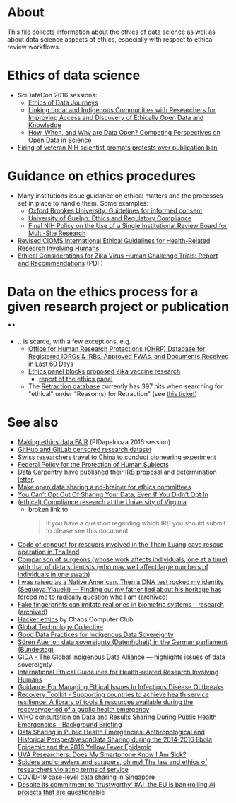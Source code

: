 # About

This file collects information about the ethics of data science as well as about data science aspects of ethics, especially with respect to ethical review workflows.

# Ethics of data science

* SciDataCon 2016 sessions: 
   * [Ethics of Data Journeys](http://www.scidatacon.org/2016/sessions/26/)
   * [Linking Local and Indigenous Communities with Researchers for Improving Access and Discovery of Ethically Open Data and Knowledge](http://www.scidatacon.org/2016/sessions/33/)
   * [How, When, and Why are Data Open? Competing Perspectives on Open Data in Science](http://www.scidatacon.org/2016/sessions/17/)
* [Firing of veteran NIH scientist prompts protests over publication ban](https://doi.org/10.1126/SCIENCE.AAL0808)

# Guidance on ethics procedures

* Many institutions issue guidance on ethical matters and the processes set in place to handle them. Some examples:
  * [Oxford Brookes University: Guidelines for informed consent](https://www.brookes.ac.uk/Research/Research-ethics/Guidelines-for-informed-consent/)
  * [University of Guelph: Ethics and Regulatory Compliance](http://www.uoguelph.ca/research/for-researchers/ethics-and-regulatory-compliance)
  * [Final NIH Policy on the Use of a Single Institutional Review Board for Multi-Site Research](https://grants.nih.gov/grants/guide/notice-files/NOT-OD-16-094.html)
* [Revised CIOMS International Ethical Guidelines for Health-Related Research Involving Humans](https://doi.org/10.1001/jama.2016.18977)
* [Ethical Considerations for Zika Virus Human Challenge Trials: Report and Recommendations](https://www.niaid.nih.gov/sites/default/files/EthicsZikaHumanChallengeStudiesReport2017.pdf) (PDF)

# Data on the ethics process for a given research project or publication ..

* .. is scarce, with a few exceptions, e.g.
  * [Office for Human Research Protections (OHRP) Database for Registered IORGs & IRBs, Approved FWAs, and Documents Received in Last 60 Days](http://ohrp.cit.nih.gov/search/irbsearch.aspx?styp=bsc)
  * [Ethics panel blocks proposed Zika vaccine research](https://www.statnews.com/2017/02/28/zika-vaccine-ethics-panel/)
    - [report of the ethics panel](https://www.niaid.nih.gov/sites/default/files/EthicsZikaHumanChallengeStudiesReport2017.pdf)
  * The [Retraction database](http://retractiondatabase.org/) currently has 397 hits when searching for "ethical" under "Reason(s) for Retraction" (see [this ticket](https://github.com/Daniel-Mietchen/ideas/issues/769))


# See also

* [Making ethics data FAIR](https://github.com/Daniel-Mietchen/talks/blob/master/PIDapalooza-2016.md) (PIDapalooza 2016 session)
* [GitHub and GitLab censored research dataset](https://twitter.com/gwillem/status/786908161345216512)
* [Swiss researchers travel to China to conduct pioneering experiment](https://doi.org/10.1038/nature.2016.20967)
* [Federal Policy for the Protection of Human Subjects](https://www.federalregister.gov/documents/2017/01/19/2017-01058/federal-policy-for-the-protection-of-human-subjects)
* Data Carpentry have [published their IRB proposal and determination letter](https://twitter.com/datacarpentry/status/798672341106446337).
* [Make open data sharing a no-brainer for ethics committees](https://open-brain-consent.readthedocs.io/en/latest/index.html)
* [You Can’t Opt Out Of Sharing Your Data, Even If You Didn’t Opt In](https://fivethirtyeight.com/features/you-cant-opt-out-of-sharing-your-data-even-if-you-didnt-opt-in/)
* [(ethical) Compliance research at the University of Virginia](http://www.virginia.edu/vpr/irb/)
  - broken link to 
    > If you have a question regarding which IRB you should submit to please see this document.
* [Code of conduct for rescuers involved in the Tham Luang cave rescue operation in Thailand](https://twitter.com/SSaralnuch/status/1016983113493168129)
* [Comparison of surgeons (whose work affects individuals, one at a time) with that of data scientists (who may well affect large numbers of individuals in one swath)](https://twitter.com/AvolynFisher/status/1070559931865038848)
* [I was raised as a Native American. Then a DNA test rocked my identity (Sequoya Yiaueki) &mdash; Finding out my father lied about his heritage has forced me to radically question who I am](https://www.theguardian.com/commentisfree/2018/nov/15/raised-native-american-dna-test-father-lied-heritage) ([archived](https://web.archive.org/web/20181217104548/https://www.theguardian.com/commentisfree/2018/nov/15/raised-native-american-dna-test-father-lied-heritage))
* [Fake fingerprints can imitate real ones in biometric systems – research ](https://www.theguardian.com/technology/2018/nov/15/fake-fingerprints-can-imitate-real-fingerprints-in-biometric-systems-research) ([archived](https://web.archive.org/web/20181217104712/https://www.theguardian.com/technology/2018/nov/15/fake-fingerprints-can-imitate-real-fingerprints-in-biometric-systems-research))
* [Hacker ethics](https://www.ccc.de/en/hackerethik) by Chaos Computer Club
* [Global Technology Collective](https://github.com/Daniel-Mietchen/ideas/issues/1129)
* [Good Data Practices for Indigenous Data Sovereignty](https://nnigovernance.arizona.edu/good-data-practices-indigenous-data-sovereignty)
* [Sören Auer on data sovereignty (Datenhoheit) in the German parliament (Bundestag)](https://www.tib.eu/de/service/aktuelles/detail/tib-direktor-als-experte-zu-kuenstlicher-intelligenz-ki-im-deutschen-bundestag/)
* [GIDA - The Global Indigenous Data Alliance](https://www.gida-global.org/) &mdash; highlights issues of data sovereignty
* [International Ethical Guidelines for Health-related Research Involving Humans](https://cioms.ch/wp-content/uploads/2017/01/WEB-CIOMS-EthicalGuidelines.pdf)
* [Guidance For Managing Ethical Issues In Infectious Disease Outbreaks](https://www.who.int/blueprint/what/research-development/guidance_for_managing_ethical_issues.pdf)
* [Recovery Toolkit - Supporting countries to achieve health service resilience: A library of tools & resources available during the recoveryperiod of a public health emergency](https://apps.who.int/iris/bitstream/handle/10665/205944/WHO_HIS_SDS_2016.2_eng.pdf)
* [WHO consultation on Data and Results Sharing During Public Health Emergencies - Background Briefing](https://www.who.int/medicines/ebola-treatment/background_briefing_on_data_results_sharing_during_phes.pdf)
* [Data Sharing in Public Health Emergencies: Anthropological and Historical PerspectivesonData Sharing during the 2014-2016 Ebola Epidemic and the 2016 Yellow Fever Epidemic](http://www.glopid-r.org/wp-content/uploads/2019/07/data-sharing-in-public-health-emergencies-yellow-fever-and-ebola.pdf)
* [UVA Researchers: Does My Smartphone Know I Am Sick?](https://news.virginia.edu/content/uva-researchers-does-my-smartphone-know-i-am-sick?utm_source=UTwitter&utm_medium=social&utm_campaign=news)
* [Spiders and crawlers and scrapers, oh my! The law and ethics of researchers violating terms of service](https://medium.com/@cfiesler/spiders-and-crawlers-and-scrapers-oh-my-law-and-ethics-of-researchers-violating-terms-of-service-27496894f6de)
* [COVID-19 case-level data sharing in Singapore](https://threadreaderapp.com/thread/1234616723615166465.html)
* [Despite its commitment to ‘trustworthy’ #AI, the EU is bankrolling AI projects that are questionable](https://twitter.com/eaDigitalEU/status/1219881752950386688)
